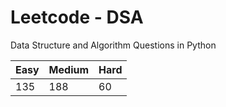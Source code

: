 # Leetcode - DSA

Data Structure and Algorithm Questions in Python

| Easy   |  Medium  | Hard |
|--------|----------|------|
|   135  |    188   |  60  |
